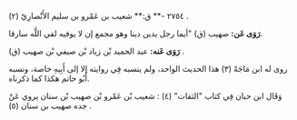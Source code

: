 ٢٧٥٤ -** ق:** شعيب بن عَمْرو بن سليم الأَنْصارِيّ (٢) .

**رَوَى عَن:** صهيب (ق) "أيما رجل يدين دينا وهو مجمع إن لا يوفيه لقي اللَّه سارقا.

**رَوَى عَنه:** عبد الحميد بْن زياد بْن صيفي بْن صهيب (ق) .

روى له ابن مَاجَهْ (٣) هذا الحديث الواحد، ولم ينسبه فِي روايته إلا إلى أَبِيهِ خاصة، ونسبه أَبُو حاتم هكذا كما ذكرناه.

وَقَال ابن حبان فِي كتاب "الثقات" (٤) : شعيب بْن عَمْرو بْن صهيب بْن سنان يروي عَنْ جده صهيب بن سنان (٥) .